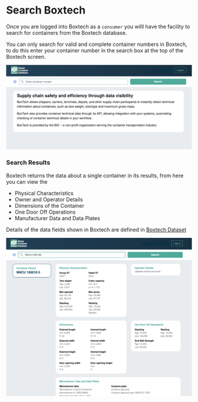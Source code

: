 # Search Boxtech

Once you are logged into Boxtech as a `consumer` you willl have the facility to search for containers from the Boxtech database.

You can only search for valid and complete container numbers in Boxtech, to do this enter your container number in the search box at the top of the Boxtech screen.

![Search Screen in Boxtech](../.gitbook/assets/search.png)

### Search Results

Boxtech returns the data about a single container in its results, from here you can view the 

* Physical Characteristics 
* Owner and Operator Details
* Dimensions of the Container
* One Door Off Operations 
* Manufacturer Data and Data Plates

Details of the data fields shown in Boxtech are defined in [Boxtech Dataset]()

![Boxtech Search Results](../.gitbook/assets/results.png)



